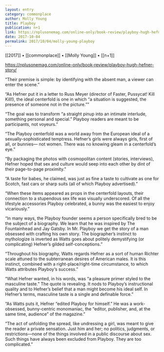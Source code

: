 ```yaml
---
layout: entry
category: commonplace
author: Molly Young
title: Playboy
publication: n+1
link: https://nplusonemag.com/online-only/book-review/playboy-hugh-hefner-story/
date: 2017-10-04
permalink: 2017/10/04/molly-young-playboy
---
```


[[2017]] • [[commonplace]] • [[Molly Young]] • [[n+1]] 

https://nplusonemag.com/online-only/book-review/playboy-hugh-hefner-story/

“Their premise is simple: by identifying with the absent man, a viewer can enter the scene.”

“As Hefner put it in a letter to Russ Meyer (director of Faster, Pussycat! Kill Kill!), the ideal centerfold is one in which “a situation is suggested, the presence of someone not in the picture.””

“The goal was to transform “a straight pinup into an intimate interlude, something personal and special.” Playboy readers are meant to be participants, not voyeurs.”

“The Playboy centerfold was a world away from the European ideal of a sexually-sophisticated temptress. Hefner’s girls were always girls, first of all, or bunnies— not women. There was no knowing gleam in a centerfold’s eye.”

“By packaging the photos with cosmopolitan content (stories, interviews), Hefner hoped that sex and culture would seep into each other by dint of their page-to-page proximity.”

“A taste for babes, he claimed, was just as fine a taste to cultivate as one for Scotch, fast cars or sharp suits (all of which Playboy advertised).”

“When these items appeared as props in the centerfold layouts, their connection to a stupendous sex life was visually underscored. Of all the lifestyle accessories Playboy celebrated, a bunny was the easiest to enjoy vicariously.”

“In many ways, the Playboy founder seems a person specifically bred to be the subject of a biography. We learn that he was inspired by The Fountainhead and Jay Gatsby. In Mr. Playboy we get the story of a man obsessed with crafting his own story. The biographer’s instinct to mythologize is inverted as Watts goes about politely demystifying (or complicating) Hefner’s gilded self-conceptions.”

“Throughout his biography, Watts regards Hefner as a sort of human Richter scale attuned to the subterranean desires of American males. It is this instinct, combined with a right-place/right-time circumstance, to which Watts attributes Playboy‘s success.”

“What Hefner wanted, in his words, was “a pleasure primer styled to the masculine taste.” The quote is revealing. It nods to Playboy’s instructional quality and to Hefner’s belief that a man might become his ideal self. In Hefner’s terms, masculine taste is a single and definable force.”

“As Watts puts it, Hefner “edited Playboy for himself.” He was a work-obsessed, bunny-centric monomaniac, the “editor, publisher, and, at the same time, audience” of the magazine.”

“The act of unfolding the spread, like undressing a girl, was meant to give the reader a private sensation. Just him and her; no politics, judgments, or restrictions—none of the things involved in a public discourse about sex. Such things have always been excluded from Playboy. They are too complicated.”
